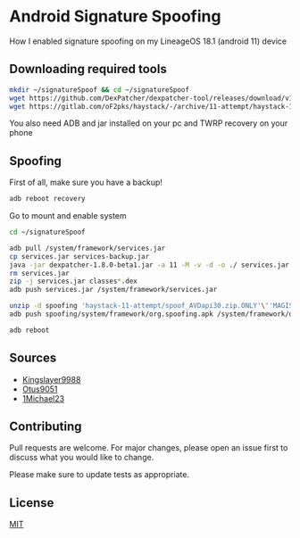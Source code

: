 # Android Signature Spoofing

How I enabled signature spoofing on my LineageOS 18.1 (android 11) device

## Downloading required tools

```bash
mkdir ~/signatureSpoof && cd ~/signatureSpoof
wget https://github.com/DexPatcher/dexpatcher-tool/releases/download/v1.8.0-beta1/dexpatcher-1.8.0-beta1.jar
wget https://gitlab.com/oF2pks/haystack/-/archive/11-attempt/haystack-11-attempt.zip && unzip haystack-11-attempt.zip
```

You also need ADB and jar installed on your pc and TWRP recovery on your phone

## Spoofing

First of all, make sure you have a backup!

```bash
adb reboot recovery
```

Go to mount and enable system

```bash
cd ~/signatureSpoof

adb pull /system/framework/services.jar
cp services.jar services-backup.jar
java -jar dexpatcher-1.8.0-beta1.jar -a 11 -M -v -d -o ./ services.jar haystack-11-attempt/11-hook-services.jar.dex haystack-11-attempt/11core-services.jar.dex
rm services.jar
zip -j services.jar classes*.dex
adb push services.jar /system/framework/services.jar

unzip -d spoofing 'haystack-11-attempt/spoof_AVDapi30.zip.ONLY'\''MAGISK&ANDROID-STUDIO'
adb push spoofing/system/framework/org.spoofing.apk /system/framework/org.spoofing.apk

adb reboot
```

## Sources

* [Kingslayer9988](https://forum.xda-developers.com/t/signature-spoofing-on-unsuported-android-11-r-roms.4214143/)
* [Otus9051](https://github.com/Otus9051/spoof11)
* [1Michael23](https://github.com/1Michael23/android-11-signature-spoofing)


## Contributing
Pull requests are welcome. For major changes, please open an issue first to discuss what you would like to change.

Please make sure to update tests as appropriate.

## License
[MIT](https://choosealicense.com/licenses/mit/)
